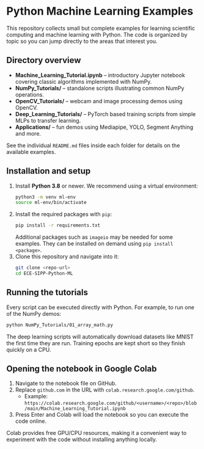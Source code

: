 # Python Machine Learning Examples

This repository collects small but complete examples for learning scientific computing and machine learning with Python. The code is organized by topic so you can jump directly to the areas that interest you.

## Directory overview
- **Machine_Learning_Tutorial.ipynb** – introductory Jupyter notebook covering classic algorithms implemented with NumPy.
- **NumPy_Tutorials/** – standalone scripts illustrating common NumPy operations.
- **OpenCV_Tutorials/** – webcam and image processing demos using OpenCV.
- **Deep_Learning_Tutorials/** – PyTorch based training scripts from simple MLPs to transfer learning.
- **Applications/** – fun demos using Mediapipe, YOLO, Segment Anything and more.

See the individual `README.md` files inside each folder for details on the available examples.

## Installation and setup
1. Install **Python 3.8** or newer. We recommend using a virtual environment:
   ```bash
   python3 -m venv ml-env
   source ml-env/bin/activate
   ```
2. Install the required packages with `pip`:
   ```bash
   pip install -r requirements.txt
   ```
   Additional packages such as `imageio` may be needed for some examples. They can be installed on demand using `pip install <package>`.
3. Clone this repository and navigate into it:
   ```bash
   git clone <repo-url>
   cd ECE-SIPP-Python-ML
   ```

## Running the tutorials
Every script can be executed directly with Python. For example, to run one of the NumPy demos:
```bash
python NumPy_Tutorials/01_array_math.py
```

The deep learning scripts will automatically download datasets like MNIST the first time they are run. Training epochs are kept short so they finish quickly on a CPU.

## Opening the notebook in Google Colab
1. Navigate to the notebook file on GitHub.
2. Replace `github.com` in the URL with `colab.research.google.com/github`.
   - Example: `https://colab.research.google.com/github/<username>/<repo>/blob/main/Machine_Learning_Tutorial.ipynb`
3. Press Enter and Colab will load the notebook so you can execute the code online.

Colab provides free GPU/CPU resources, making it a convenient way to experiment with the code without installing anything locally.
